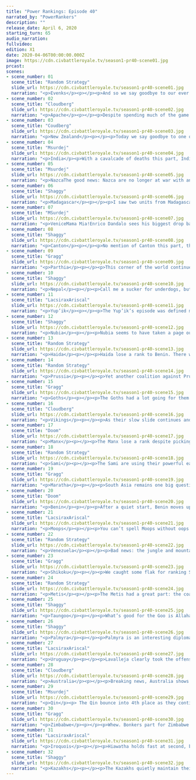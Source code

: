 ```yaml
---
title: "Power Rankings: Episode 40"
narrated_by: "PowerRankers"
description: ""
release_date: April 6, 2020
starting_turn: 65
audio_narration:
fullvideo:
edition: X1
date: 2020-04-06T00:00:00.000Z
image: https://cdn.civbattleroyale.tv/season1-pr40-scene01.jpg
prcast:
scenes:
- scene_number: 01
  scene_title: "Random Strategy"
  slide_url: https://cdn.civbattleroyale.tv/season1-pr40-scene01.jpg
  narration: "<p>Evenks</p><p></p><p>And so we say goodbye to our ever irrelevant northern reindeer enthusiasts. The Evenks were notable in that they did manage to settle a large number of cities, which is usually the sign of a good competent civ that will do well. However, the Evenks were not that civ. They ended up being little more than a fatter version of the Nenets. The problems started when they founded a religion with penalties to science. It is hard enough to get big productive cities that will generate lots of science when you're living in the tundra (even with the food bug). And being spread out wide increased the science penalty from having too many cities. To then go on to make an anti-science religion is pure folly! And so the Evenks quickly fell behind every other major civ in tech. When they warred Kazakhstan, their tech situation was so dire that their army consisted of mostly reindeer archers, their ANCIENT-era UU, who were promptly slaughtered. Despite losing many cities to Kazakhstan over the years, they had so many to start with that their empire remained OK. Most people were waiting for the Khamugs to finally crush them but it turned out that Shikoku would be the one to do it, as they captured the entire Eastern half of Evenk lands. Finally, they spawned in Endgame with some of the worst starting bonuses and everyone was expecting them to get demolished immediately. This was kind of accurate, though they nevertheless managed to outlive the Khamugs, more due to luck than any skill of their part. Their biggest legacy on the cylinder is probably Shikoku's endgame capital, which was originally an Evenk city.</p><p></p><p></p>"
- scene_number: 02
  scene_title: "Cloudberg"
  slide_url: https://cdn.civbattleroyale.tv/season1-pr40-scene02.jpg
  narration: "<p>Apache</p><p></p><p>Despite spending much of the game there, the Apache just barely missed out on finishing in the top half, a disappointing end for a civ that was expected to be competitive in North America. That’s not to say that they were a failure, though—for a while, they were actually competitive, and were able to stack up well against the Metis and the Iroquois, earning them a spot in North America’s “big three.” But for some reason, they faltered, and as the Iroquois grew, the Apache retreated, losing front line cities until they were confined to only a little over half of their original territory. Geronimo continued to suffer harsh blows right up until the end, hemorrhaging cities to Venezuela before succumbing to a joint invasion from the Metis and Iroquois in Endgame. Geronimo expanded well, founding numerous cities and dominating the southwest US for millennia, but it just wasn’t enough—in the end, they couldn’t hold on to what they had built.</p>"
- scene_number: 03
  scene_title: "Coudberg"
  slide_url: https://cdn.civbattleroyale.tv/season1-pr40-scene03.jpg
  narration: "<p>New Zealand</p><p></p><p>Today we say goodbye to one of the most entertaining civs in the game, a contender that well and truly punched above its weight. I was always tentatively optimistic about New Zealand thanks to its notoriously strong AI, and I hoped that they would be able to break out of their island start. For a while, they did—New Zealand settled pretty much every Pacific Island that wasn’t taken by Tonga, held several major cities in Australia including the Murri capital, and wiped the floor with Papua. At the height of his power, Seddon laid Australia low, taking multiple cities and threatening to storm even the inland stronghold of Canberra. But it was not to be. By the industrial era, New Zealand was unable to keep up with the exploding production levels of mainland civs, and they lost large swathes of land to Taungoo and later Australia. Exiled to South America in Endgame, New Zealand unfortunately stood little chance. But at least they made a strong impression before they had to go.</p>"
- scene_number: 04
  scene_title: "Msurdej"
  slide_url: https://cdn.civbattleroyale.tv/season1-pr40-scene04.jpg
  narration: "<p>India</p><p>With a cavalcade of deaths this part, India is now the bottom civ on the cylinder. Sure they manage to go up a rank, but that’s mostly due to the deaths of other people. Allahabad was lost for good this part to the Taungoo, and while Indira does have another settler out, it's likely either it or the city it founds will be captured by Parthia. With that in mind though, India will still probably survive a little bit longer, as their assorted enemies are either incompetent or sleeping on the job.</p>"
- scene_number: 05
  scene_title: "Msurdej"
  slide_url: https://cdn.civbattleroyale.tv/season1-pr40-scene05.jpg
  narration: "<p>NazcaThe good news: Nazca are no longer at war with anybody.The bad news: They gave up one of their cities, their only other city is on the wrong side of Uruguay, their stats are pitiful, and even if they manage to make another city on the burning ruins of their old city, it’ll still be a jungle city that will be easily captured by someone.</p>"
- scene_number: 06
  scene_title: "Shaggy"
  slide_url: https://cdn.civbattleroyale.tv/season1-pr40-scene06.jpg
  narration: "<p>Madagascar</p><p></p><p>I saw two units from Madagascar this episode. That’s literally all I have to say about them.</p><p></p>"
- scene_number: 07
  scene_title: "MSurdej"
  slide_url: https://cdn.civbattleroyale.tv/season1-pr40-scene07.jpg
  narration: "<p>VeniceMama Mia!Enrico Dandalo sees his biggest drop back down to the late 20s. Losing Murano to Prussia, followed by a loss of Lido to Palmyra, leaves Venice in a precarious position. On the plus side, Venice has gotten onto Africa. But as Muscovy can tell you, a long chain of cities is not a good strategy.</p>"
- scene_number: 08
  scene_title: "Shaggy"
  slide_url: https://cdn.civbattleroyale.tv/season1-pr40-scene08.jpg
  narration: "<p>Canton</p><p></p><p>No mention of Canton this part, though we do get a glimpse at what they’ve got going on in a shot about the Qin. And it’s not the best. They’ve got more catapults than they know what to do with and are just sticking them on the frontlines. If Qin wanted to build any effective melee corps, Canton could get picked apart pretty quickly. They rise one rank as it seems that they have some time to get their defenses up and maybe start becoming a competitor for some islands in the Pacific (but that might just be a pipe dream of mine).</p><p></p>"
- scene_number: 09
  scene_title: "Gragg"
  slide_url: https://cdn.civbattleroyale.tv/season1-pr40-scene09.jpg
  narration: "<p>Parthia</p><p></p><p>This corner of the world continues to get more crowded. Parthia has a large military for it’s rank but all that means is that once it’s gone, it ain’t gettin’ rebuilt. They’ve done a great job surviving this far though. Oman, Golden Horde, Seljuks, Turks, have all fallen in this unfriendly part of the world. Maybe Parthia can surprise us and last into the top 20.</p>"
- scene_number: 10
  scene_title: "Shaggy"
  slide_url: https://cdn.civbattleroyale.tv/season1-pr40-scene10.jpg
  narration: "<p>Nepal</p><p></p><p>Call me a sucker for underdogs, but Nepal is one of my favorite civs right now. Granted, I love most of Asia at the moment, but Nepal is a special kind of underdog here. NOT ONLY are they relegated to start in the Himalayas. NOT ONLY did they get LITERALLY 0 BONUSES in the Endgame reset. NOT ONLY are they surrounded by not one, not two, but THREE of the top 10 civs on the most competitive continent in the game. NOT ONLY do they have the absolute WORST science on the cylinder. BUT THEY’RE HOLDING THE FUCK ON! You go Nepal, make me proud like Haiti, Minoa, Kuikuro, Oman, Poverty Point, and Xia never could!</p><p></p>"
- scene_number: 11
  scene_title: "LacsiraxAriscal"
  slide_url: https://cdn.civbattleroyale.tv/season1-pr40-scene11.jpg
  narration: "<p>Yup’ik</p><p></p><p>The Yup’ik’s episode was defined more by events that didn’t happen than things that did, and that’s a positive for a civ only barely outstripping Nepal. The Haida invasion petered out unexpectedly, while both Shikoku and the Metis turned their attentions south. Still, if the Yup’ik want to take advantage of being left in peace, they have to… ya know… do something. Settle, improve those dismal stats… anything...</p>"
- scene_number: 12
  scene_title: "Shaggy"
  slide_url: https://cdn.civbattleroyale.tv/season1-pr40-scene12.jpg
  narration: "<p>Nubia</p><p></p><p>Nubia seems to have taken a page out of Benin’s book and are turtling pretty well against their more powerful neighbors. Meroe has been a surprising stronghold against Palmyra while Zimbabwe has been throwing its units against the Nubian core with mixed results. They have a good army composition with the apparent flexibility to attack or defend. There are some good options to expand if they can get some breathing room and I’m not counting them out yet.</p><p></p>"
- scene_number: 13
  scene_title: "Random Strategy"
  slide_url: https://cdn.civbattleroyale.tv/season1-pr40-scene13.jpg
  narration: "<p>Haida</p><p></p><p>Haida lose a rank to Benin. There were some good points this episode but also some bad ones. They managed to get another city down and also managed to get a settler to Japan. Those bode well for an eventual North Pacific Power. The bad thing that happened was that their war on the Yup'ik went nowhere. Oh, and they're now at war with the Metis and it's not looking good for them so far. On the plus side, they are allied with the Iroquois so theoretically that could draw Metis troops away from Haida, though in practice this doesn't seem to be happening. The thing about being a Pacific power is that you eventually have to own some land that isn't coastal and it doesn't look like Haida will be able to manage that.</p>"
- scene_number: 14
  scene_title: "Random Strategy"
  slide_url: https://cdn.civbattleroyale.tv/season1-pr40-scene14.jpg
  narration: "<p>Prussia</p><p></p><p>Yet another coalition against Prussia, and yet again they come out of it having lost 0 cities, unless you count Burano which wasn't even theirs at the start. Last part, people complained at what a horrible decision giving away Berlin to Palmyra was. Well Berlin turned out to be right in the way of Prussia's main rival, the Goths, who are the only civ in the entire CBRX to have successfully waged war against Prussia. It prevented them from capturing any Prussian cities and now the Goths are stuck on 3 cities while Prussia has 5. So who's laughing now? The main fighting is against the Manx over the Venetian city of Burano which they had teamed up to take. So far Manx have enough troops around it to stalemate but It is harder for them to resupply given that it's so far away from their core compared to Prussia.</p>"
- scene_number: 15
  scene_title: "Gragg"
  slide_url: https://cdn.civbattleroyale.tv/season1-pr40-scene15.jpg
  narration: "<p>Goths</p><p></p><p>The Goths had a lot going for them in Endgame. What went wrong? They’re still sitting on 3 cities with the likes of Yup’ik, Canton, and Parthia. They’re other stats aren’t much better either. You could certainly put partial blame on their overaggressive nature. Perhaps if they spent more time settling and less time picking fights they can’t win they’d be in a better position. But what other way for the Goths to fade out than an overaggressive start. Now all the need is to raze all the potential gains and declare a suicide war against the Kazakhs.</p>"
- scene_number: 16
  scene_title: "Cloudberg"
  slide_url: https://cdn.civbattleroyale.tv/season1-pr40-scene16.jpg
  narration: "<p>Vikings</p><p></p><p>As their slow slide continues and weak civs die off, the Vikings find themselves in the bottom half of the rankings for the first time in 27 episodes. We expected Ragnar to expand westward, settling whatever parts of the British Isles the Manx didn’t get, and even going further to Iceland or Greenland—but that looks unlikely now, as the Iroquois cross the Atlantic to start colonizing the Old World. If Hiawatha gets a strong presence in the North Atlantic, that might be it for Ragnar’s chances.</p>"
- scene_number: 17
  scene_title: "Doom"
  slide_url: https://cdn.civbattleroyale.tv/season1-pr40-scene17.jpg
  narration: "<p>Manx</p><p></p><p>The Manx lose a rank despite picking up Burano. Possibly because Illiam seems to have forgotten that Stettin exists. Possibly because Hiawatha is already settling Europe and the Manx will be the first in line should the Iroquois look to expand their European holdings by war. On the other hand, if Illiam was to risk war before Hiawatha could send reinforcements he could end the threat early and achieve complete control of the isles. Given how passive the Vikings have been so far it's not too far fetched to imagine the Manx as the dominant naval power of Europe</p>"
- scene_number: 18
  scene_title: "Random Strategy"
  slide_url: https://cdn.civbattleroyale.tv/season1-pr40-scene18.jpg
  narration: "<p>Sami</p><p></p><p>The Sami are using their powerful early game snow bonuses to slowly dig themselves out of the hole they started the game in. They have managed to settle Finland which has allowed them to overtake the Manx in stats. There are still a few arctic settlements to be made so they'll probably be able to reach about 10 cities before they come into conflict. The only other civ that might want those arctic spots is the terrifying Kazakhs, who don't enjoy snow quite as much as the Sami and will likely leave them till last. After that, they'll have to conquer. The Kazakhs are looking way too strong and should be avoided. Their options are therefore the Vikings or Prussia, neither of which is that appealing right now. They have actually already declared war on Prussia as part of the coalition though it seems they were way too early for that and they do not have enough troops near Prussia to take advantage. They should instead be focussing on settling to get their empire up and running sooner.</p>"
- scene_number: 19
  scene_title: "Gragg"
  slide_url: https://cdn.civbattleroyale.tv/season1-pr40-scene19.jpg
  narration: "<p>Maratha</p><p></p><p>South Asia remains one big question mark. Palmyra, Maratha, Taungoo, Qin, and even Australia and Zimbabwe could secure dominance in the area. None have a solid advantage over the other yet. The war between Palmyra and Maratha could be a major deciding point though. If they can take Merv and peace out they’ll be in good shape. India and Nepal remain good expansion prospects if Taungoo doesn't take them first. Also, an obligatory reminder that those settlers are not actually settlers, but a bugged icon.</p>"
- scene_number: 20
  scene_title: "Doom"
  slide_url: https://cdn.civbattleroyale.tv/season1-pr40-scene20.jpg
  narration: "<p>Benin</p><p></p><p>After a quiet start, Benin moves up an impressive 7 places as they more than double their city count in a single part. While Zimbabwe is still a threat, Benin are well on track to outpace the Moors and are already far stronger than Venice or Nubia. Zimbabwe is still far ahead in stats but their core is distant and ability to project power dubious for now, at least. Ewuare certainly seems ready to take advantage of the many opportunities provided by endgame.</p>"
- scene_number: 21
  scene_title: "LacsiraxAriscal"
  slide_url: https://cdn.civbattleroyale.tv/season1-pr40-scene21.jpg
  narration: "<p>Moops</p><p></p><p>You can’t spell Moops without oops. A well-publicised bug and one abortive war with Benin later, the poor Moors have only managed to secure the one city in Africa - an alarming fate, considering we expected the majority of West Africa to be under their banner. Still, you can’t count out another Songhai situation, with Moors and Zimbabwe teaming up on an overperforming but statistically deficient Benin to put Moors back on the map of Africa. News is better in Europe, where the Manx war with Prussia has ensured the region is still made up of small, relatively weak powers, still ripe for unifying. That said, their production is even lower than Prussia at the moment - get building workshops, lads.</p>"
- scene_number: 22
  scene_title: "Random Strategy"
  slide_url: https://cdn.civbattleroyale.tv/season1-pr40-scene22.jpg
  narration: "<p>Venezuela</p><p></p><p>Bad news: the jungle and mountains completely prevented Venezuela from making any progress against Nazca. Good news: the Nazca surrendered their city anyway. Bad news: Venezuela are burning it down. Even worse news: Uruguay is continuing to grow in strength and are already done with any southern distractions. Now Uruguay hasn't exploded in stats yet like they did in the main game, and it's still fairly even. Venezuela has more food; population and science which has allowed it to nearly catch up to Uruguay's starting tech bonus. However, Uruguay has taken the city and production advantage. But Uruguay is nearly out of land to settle, while Venezuela still has the Carribean and central America; they could theoretically settle those lands while relying on the impenetrable jungle defence to keep them safe from Uruguay. They can very easily become that big scary civ themselves while Uruguay rots in quarantine. That is, if the Iroquois and Metis don't get there first as they are now both quite far south. Venezuela are certainly in a tricky spot with big scary opponents on both sides but are still definitely in the game. </p>"
- scene_number: 23
  scene_title: "Gragg"
  slide_url: https://cdn.civbattleroyale.tv/season1-pr40-scene23.jpg
  narration: "<p>Shikoku</p><p></p><p>We caught some flak for ranking Shikoku too low last week. As you can tell we’re sticking to it though. Sure they’ve had a lot of success in the Siberian triangle but we expected that. What we didn’t expect is that the Kazakhs would have the amazing start they did. I'm sure many of you will roll your eyes but Shikoku’s stats just aren’t good enough to take on any of their neighbors at the moment. The good news is that they’ve reached the coast. Hopefully they can use it to get their science boost and return to their former dominance. Oh, but Haida is about to settle Japan…</p>"
- scene_number: 24
  scene_title: "Random Strategy"
  slide_url: https://cdn.civbattleroyale.tv/season1-pr40-scene24.jpg
  narration: "<p>Metis</p><p></p><p>The Metis had a great part: the coalition against the Apache went perfectly, as the Metis got not only the capital but also Ka'igwu and the kill. This completes a wall across the entire continent of North America that blocks off the Iroquois from the entire west portion, leaving all that land for the Metis. Oh and also Yup'ik and Haida can also get that land I guess but they're not very relevant. Speaking of which, the Metis noticed that Haida dared to settle an inland city and promptly declared war in order to take it. And so far that war is actually looking pretty good for the Metis. If they can continue to settle/conquer their half of the continent unopposed then they should be in a pretty good spot to face off against the Iroquois with their half of the continent. However, all is not perfect. The Iroquois have in fact noticed how well the Metis are doing and have decided to put a stop to that immediately before it gets out of hand. The Iroquois do have the 4th largest army in the game as well as the third highest production, but their army composition leaves much to be desired. The Metis are not very far behind the Iroquois in terms of raw military and production so should be able to hold the line just fine, as long as they don't get too distracted by shiny Haidan cities. The battle for North America will have to wait another day.</p>"
- scene_number: 25
  scene_title: "Shaggy"
  slide_url: https://cdn.civbattleroyale.tv/season1-pr40-scene25.jpg
  narration: "<p>Taungoo</p><p></p><p>What’s good for the Goo is Allahabad for India. Taungoo drops India into the dumpster and is rewarded with… a drop of 3 ranks? Yeah, Taungoo is falling a little bit behind in the settling game among the top contenders, focusing more on taking their neighbors’ lands. And it might be good for them if they keep receiving gifts like Adelaide from poor Indonesian settlements. To be honest, I think this is a temporary drop as the only civ that seems remotely competitive with Taungoo for Indonesian soil is Australia, and they’re about to get their only foothold in the region gobbled up by the Goo.</p>"
- scene_number: 26
  scene_title: "Shaggy"
  slide_url: https://cdn.civbattleroyale.tv/season1-pr40-scene26.jpg
  narration: "<p>Palmyra</p><p></p><p>Palmyra is an interesting diplomatic case study for the CBRX. They were gifted Berlin as a European exclave for no apparent reason and took Lido from Venice. Hooray, it all looks good and Palmyra is looking like it’s trying to throw its hat into the European ring. Ring? Ring ring! It’s Maratha and Zimbabwe calling! Looks like it’s time to stop throwing horses at Nubia. Palmyra could go in any direction right now. I don’t think Zimbabwe is doing much against Palmyra other than scaring them a bit, so they only really have to worry about their east and west. The uncertainty, and inability to make a dent in Nubia, drops them a few ranks this week.</p>"
- scene_number: 27
  scene_title: "LacsiraxAriscal"
  slide_url: https://cdn.civbattleroyale.tv/season1-pr40-scene27.jpg
  narration: "<p>Uruguay</p><p></p><p>Lavalleja clearly took the offense of a lowest ever rank to heart, as ever since Uruguay slipped to 9th a couple episodes back they’ve been on the warpath, taking out New Zealand and ensuring half a continent is flying the white and blue. Holding them back from their divinely ordained top spot is a newly energized Venezuela, doing their best Uruguay impression by castrating the Nazca, albeit setting fire to the spoils. On top of that, the ever-familiar stat explosion hasn’t manifested itself yet - Uruguay outpace Venezuela by just a single tech and 9 production. They’re still the favourites in the two horse race, but it’ll probably be a while before their influence is felt outside their continent, even as the Iroquois and Zimbabwe spread their tentacles.</p>"
- scene_number: 28
  scene_title: "Cloudberg"
  slide_url: https://cdn.civbattleroyale.tv/season1-pr40-scene28.jpg
  narration: "<p>Australia</p><p></p><p>Breaking news, Australia shows signs of life! Hawke’s extremely bold settlement on the tip of the Malay peninsula shows that he’s not messing about when it comes to expanding toward the rest of the world as quickly as possible. The Great Wall of Australia might have been built to keep the wildlife in, but it seems to be ineffective, and Taungoo might soon find itself overrun with Emus. Or... maybe Australia is overreaching and they won’t be able to defend their colony. Only time will tell.</p>"
- scene_number: 29
  scene_title: "Msurdej"
  slide_url: https://cdn.civbattleroyale.tv/season1-pr40-scene29.jpg
  narration: "<p>Qin</p><p> The Qin bounce into 4th place as they continue to solidify their empire. Nearly tripling their city count, their stats are large enough that they can rival, if not outright overtake, their neighbors. And overtake it exactly what they’re trying to do to Nepal, storming over the Himalayas... keyword is trying to. In reality, the Qin's UUs are having to move their way through mountain passes, giving Nepal ample time to prepare. Perhaps Ying Zheng should try for prey not nestled in the mountains. Canton perhaps?</p>"
- scene_number: 30
  scene_title: "Gragg"
  slide_url: https://cdn.civbattleroyale.tv/season1-pr40-scene30.jpg
  narration: "<p>Zimbabwe</p><p></p><p>Whew. Bonkers part for Zimbabwe. Sure it was a slow start against Nubia but that will hardly matter. They’ve built up a solid core in South Africa again, this time with no Madagascan inclusion. For some reason they also threw down a city in the Arabian Peninsula. Just to flex I guess? Anyway, the South African giant is putting away any doubts about their strength from the end of pre-endgame. Then again, Benin also had a good part. Is it too late to stop Zimbabwe though?</p><p>Caption:</p><p></p><p>I know they had some great starting bonuses, but this is nothing short of terrifying.</p><p></p>"
- scene_number: 31
  scene_title: "LacsiraxAriscal"
  slide_url: https://cdn.civbattleroyale.tv/season1-pr40-scene31.jpg
  narration: "<p>Iroquois</p><p></p><p>Hiawatha holds fast at second, but it’s at a time of turbulence. After sweeping through the heart of Dixie at the expense of the Apache, the Iroquois war wagons have turned their attention to their erstwhile Metis allies. While it’s true that the Iroquois outclass them in every relevant statistic, it’s by fine margins - 2 more techs, just 8 more production. A stalemate isn’t a great result, either - Hiawatha took plenty of spoils in the Apache War, but it was Riel who secured the Rio Grande, locking Hiawatha out of settling the fertile West Coast. Not that anything can really stop Hiawatha from settling - look at that bonkers Scottish colony. In any case, it’s a make or break war for Hiawatha. Neuter the Metis now and there’s nothing stopping Hiawatha from dominating a whole continent.</p>"
- scene_number: 32
  scene_title: "Shaggy"
  slide_url: https://cdn.civbattleroyale.tv/season1-pr40-scene32.jpg
  narration: "<p>Kazakhs</p><p></p><p>The Kazakhs quietly maintain their statistical dominance as they size up their neighbors with a focused eye towards Shikoku. I’m really looking forward to the inevitable war in the region just because there are so many potentials. The Kazakh empire really is starting to fully stretch across north Asia and I’m sure many civs on their western front would jump at the opportunity to knock the number 1 down a peg while they square away one of their primary rivals. And the best part is that I think the Kazakhs could actually pull off both fronts. If it happens it’ll be fantastic. Get hype.</p>"
---
```


